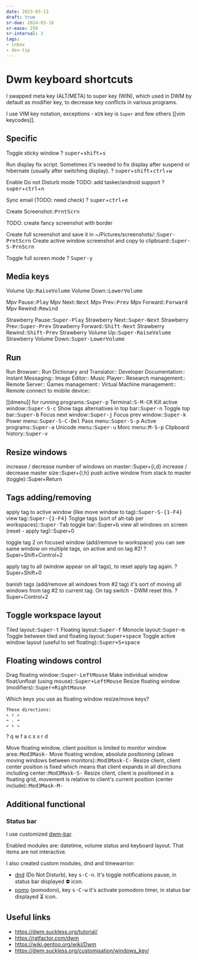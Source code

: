 ```yaml
---
date: 2023-03-13
draft: true
sr-due: 2024-03-16
sr-ease: 250
sr-interval: 3
tags:
- inbox
- dev-tip
---
```


# Dwm keyboard shortcuts

I swapped meta key (ALT/META) to super key (WIN), which used in DWM by default
as modifier key, to decrease key conflicts in various programs.

I use VIM key notation, exceptions - `WIN` key is `Super` and few others [[vim keycodes]].

## Specific

Toggle sticky window
?
<kbd>super</kbd>+<kbd>shift</kbd>+<kbd>s</kbd>

Run display fix script. Sometimes it's needed to fix display after suspend or hibernate (usually after switching display).
?
<kbd>super</kbd>+<kbd>shift</kbd>+<kbd>ctrl</kbd>+<kbd>w</kbd>

Enable Do not Disturb mode
TODO: add tasker/android support
?
<kbd>super</kbd>+<kbd>ctrl</kbd>+<kbd>n</kbd>
<!--SR:!2023-04-18,3,269-->

Sync email (TODO: need check)
?
<kbd>super</kbd>+<kbd>ctrl</kbd>+<kbd>e</kbd>

Create Screenshot::<kbd>PrntScrn</kbd>

TODO: create fancy screenshot with border

Create full screenshot and save it in ~/Pictures/screenshots/::<kbd>Super-PrntScrn</kbd>
Create active window screenshot and copy to clipboard::<kbd>Super-S-PrnScrn</kbd>

Toggle full screen mode
?
<kbd>Super-y</kbd>

## Media keys

Volume Up::<kbd>RaiseVolume</kbd>
Volume Down::<kbd>LowerVolume</kbd>

Mpv Pause::<kbd>Play</kbd>
Mpv Next::<kbd>Next</kbd>
Mpv Prev::<kbd>Prev</kbd>
Mpv Forward::<kbd>Forward</kbd>
Mpv Rewind::<kbd>Rewind</kbd>

Strawberry Pause::<kbd>Super-Play</kbd>
Strawberry Next::<kbd>Super-Next</kbd>
Strawberry Prev::<kbd>Super-Prev</kbd>
Strawberry Forward::<kbd>Shift-Next</kbd>
Strawberry Rewind::<kbd>Shift-Prev</kbd>
Strawberry Volume Up::<kbd>Super-RaiseVolume</kbd>
Strawberry Volume Down::<kbd>Super-LowerVolume</kbd>

## Run

Run Browser::<kbd><M-S-2></kbd>
Run Dictionary and Translator::<kbd><M-S-3></kbd>
Developer Documentation::<kbd><M-S-4></kbd>
Instant Messaging::<kbd><M-S-5></kbd>
Image Editor::<kbd><M-S-6></kbd>
Music Player::<kbd><M-S-7></kbd>
Research management::<kbd><M-S-8></kbd>
Remote Server::<kbd><M-S-9></kbd>
Games management::<kbd><M-S-F1></kbd>
Virtual Machine management::<kbd><M-S-F2></kbd>
Remote connect to mobile device::<kbd><M-S-F3></kbd>

[[dmenu]] for running programs::<kbd>Super-p</kbd>
Terminal::<kbd>S-M-CR</kbd>
Kill active window::<kbd>Super-S-c</kbd>
Show tags alternatives in top bar::<kbd>Super-n</kbd>
Toggle top bar::<kbd>Super-b</kbd>
Focus next window::<kbd>Super-j</kbd>
Focus prev window::<kbd>Super-k</kbd>
Power menu::<kbd>Super-S-C-Del</kbd>
Pass menu::<kbd>Super-S-p</kbd>
Active programs::<kbd>Super-a</kbd>
Unicode menu::<kbd>Super-u</kbd>
Morc menu::<kbd>M-S-p</kbd>
Clipboard history::<kbd>Super-v</kbd>

## Resize windows

increase / decrease number of windows on master::Super+{i,d}
increase / decrease master size::Super+{l,h}
push active window from stack to master (toggle)::Super+Return

## Tags adding/removing

apply tag to active window (like move window to tag)::<kbd>Super-S-{1-F4}</kbd>
view tag::<kbd>Super-{1-F4}</kbd>
Toglge tags (sort of alt-tab per workspaces)::<kbd>Super-Tab</kbd>
toggle bar::Super+b
view all windows on screen (reset - apply tag)::Super+0

toggle tag 2 on focused window (add/remove to workspace)
you can see same window on multiple tags, on active and on tag #2!
?
Super+Shift+Control+2


apply tag to all (window appear on all tags), to reset apply tag again.
?
Super+Shift+0
<!--SR:!2023-04-16,1,229-->

banish tags (add/remove all windows from #2 tag)
it's sort of moving all windows from tag #2 to current tag. On tag switch - DWM reset this.
?
Super+Control+2
<!--SR:!2023-04-16,1,210-->


## Toggle workspace layout

Tiled layout::<kbd>Super-t</kbd>
Floating layout::<kbd>Super-f</kbd>
Monocle layout::<kbd>Super-m</kbd>
Toggle between tiled and floating layout::<kbd>Super+space</kbd>
Toggle active window layout (useful to set floating)::<kbd>Super+S+space</kbd>

## Floating windows control

Drag floating window::<kbd>Super-LeftMouse</kbd>
Make individual window float/unfloat (using mouse)::<kbd>Super+LeftMouse</kbd>
Resize floating window (modifiers)::<kbd>Super+RightMouse</kbd>

Which keys you use as floating window resize/move keys?
```
These directions:
↖ ↑ ↗
← . →
↙ ↓ ↘
```
?
q w f
a c s
x r d

Move floating window, client position is limited to monitor window area::<kbd>Mod3Mask-</kbd>
Move floating window, absolute positioning (allows moving windows between monitors)::<kbd>Mod3Mask-C-</kbd>
Resize client, client center position is fixed which means that client expands in all directions including center::<kbd>Mod3Mask-S-</kbd>
Resize client, client is positioned in a floating grid, movement is relative to client's current position (center include)::<kbd>Mod3Mask-M-</kbd>

## Additional functional

### Status bar
I use customized [dwm-bar](https://github.com/inomoz/dwm-bar).

Enabled modules are: datetime, volume status and keyboard layout.
That items are not interactive.

I also created custom modules, dnd and timewarrior:

- [dnd](https://github.com/inomoz/dotfiles/blob/main/.local/bin/dnd)
(Do Not Disturb), key <kbd>s-C-n</kbd>.  It's toggle notifications pause,
in status bar displayed ⛔ icon.
- [pomo](https://github.com/inomoz/dotfiles/blob/main/.local/bin/pomo.sh)
(pomodoro), key <kbd>s-C-w</kbd> it's activate pomodoro timer, in status bar displayed
⏳ icon.

## Useful links
- <https://dwm.suckless.org/tutorial/>
- <https://ratfactor.com/dwm>
- <https://wiki.gentoo.org/wiki/Dwm>
- <https://dwm.suckless.org/customisation/windows_key/>

<!-- TODO: create repo with my patches -->

